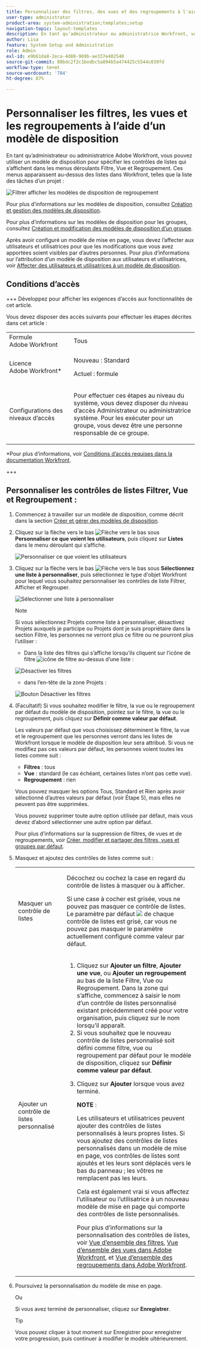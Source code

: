 ```yaml
---
title: Personnaliser des filtres, des vues et des regroupements à l'aide d'un modèle de mise en page
user-type: administrator
product-area: system-administration;templates;setup
navigation-topic: layout-templates
description: En tant qu’administrateur ou administratrice Workfront, vous pouvez utiliser un modèle de disposition pour spécifier les contrôles de listes qui apparaissent dans les menus déroulants Filtre, Vue et Regroupement. Ces menus apparaissent au-dessus des listes dans Workfront, telles que la liste des tâches d’un projet.
author: Lisa
feature: System Setup and Administration
role: Admin
exl-id: e9b61da8-2eca-4d88-969b-ae337e402540
source-git-commit: 80bdc2f2c1bedbc5a894b5a474425c5544c039fd
workflow-type: tm+mt
source-wordcount: '784'
ht-degree: 87%

---
```


# Personnaliser les filtres, les vues et les regroupements à l’aide d’un modèle de disposition

En tant qu’administrateur ou administratrice Adobe Workfront, vous pouvez utiliser un modèle de disposition pour spécifier les contrôles de listes qui s’affichent dans les menus déroulants Filtre, Vue et Regroupement. Ces menus apparaissent au-dessus des listes dans Workfront, telles que la liste des tâches d’un projet :

![Filtrer afficher les modèles de disposition de regroupement](assets/filter-view-grouping-layout-templates.png)

Pour plus d’informations sur les modèles de disposition, consultez [Création et gestion des modèles de disposition](../../../administration-and-setup/customize-workfront/use-layout-templates/create-and-manage-layout-templates.md).

Pour plus d’informations sur les modèles de disposition pour les groupes, consultez [Création et modification des modèles de disposition d’un groupe](../../../administration-and-setup/manage-groups/work-with-group-objects/create-and-modify-a-groups-layout-templates.md).

Après avoir configuré un modèle de mise en page, vous devez l’affecter aux utilisateurs et utilisatrices pour que les modifications que vous avez apportées soient visibles par d’autres personnes. Pour plus d’informations sur l’attribution d’un modèle de disposition aux utilisateurs et utilisatrices, voir [Affecter des utilisateurs et utilisatrices à un modèle de disposition](../use-layout-templates/assign-users-to-layout-template.md).

## Conditions d’accès

+++ Développez pour afficher les exigences d’accès aux fonctionnalités de cet article.

Vous devez disposer des accès suivants pour effectuer les étapes décrites dans cet article :

<table style="table-layout:auto"> 
 <col> 
 <col> 
 <tbody> 
  <tr> 
   <td role="rowheader">Formule Adobe Workfront</td> 
   <td>Tous</td> 
  </tr> 
  <tr> 
   <td role="rowheader">Licence Adobe Workfront*</td> 
   <td><p>Nouveau : Standard</p>
  <p> Actuel : formule</p>
   </td> 
  </tr> 
  <tr> 
   <td role="rowheader">Configurations des niveaux d’accès</td> 
   <td> <p>Pour effectuer ces étapes au niveau du système, vous devez disposer du niveau d’accès Administrateur ou administratrice système.
Pour les exécuter pour un groupe, vous devez être une personne responsable de ce groupe.</p> </td> 
  </tr> 
 </tbody> 
</table>

*Pour plus d’informations, voir [Conditions d’accès requises dans la documentation Workfront](/help/quicksilver/administration-and-setup/add-users/access-levels-and-object-permissions/access-level-requirements-in-documentation.md).

+++

## Personnaliser les contrôles de listes Filtrer, Vue et Regroupement :

1. Commencez à travailler sur un modèle de disposition, comme décrit dans la section [Créer et gérer des modèles de disposition](../../../administration-and-setup/customize-workfront/use-layout-templates/create-and-manage-layout-templates.md).
1. Cliquez sur la flèche vers le bas ![Flèche vers le bas](assets/down-arrow-blue.png) sous **Personnaliser ce que voient les utilisateurs**, puis cliquez sur **Listes** dans le menu déroulant qui s’affiche.

   ![Personnaliser ce que voient les utilisateurs](assets/customize-what-users-see-dropdown-on-pg-adobe-branding.png)

1. Cliquez sur la flèche vers le bas ![Flèche vers le bas](assets/down-arrow-blue.png) sous **Sélectionnez une liste à personnaliser**, puis sélectionnez le type d&#39;objet Workfront pour lequel vous souhaitez personnaliser les contrôles de liste Filtrer, Afficher et Regrouper.

   ![Sélectionner une liste à personnaliser](assets/select-a-list-to-customize-menu-on-pg-adobe-branding.png)

   >[!NOTE]
   >
   >Si vous sélectionnez Projets comme liste à personnaliser, désactivez Projets auxquels je participe ou Projets dont je suis propriétaire dans la section Filtre, les personnes ne verront plus ce filtre ou ne pourront plus l’utiliser :
   >
   >* Dans la liste des filtres qui s’affiche lorsqu’ils cliquent sur l’icône de filtre ![icône de filtre](assets/filter-nwepng.png) au-dessus d’une liste :
   >   
   >  ![Désactiver les filtres](assets/disable-filters-projects-im-on-or-own.png)
   >   
   >* dans l’en-tête de la zone Projets :
   >   
   >  ![Bouton Désactiver les filtres](assets/disable-filter-pills.png)

1. (Facultatif) Si vous souhaitez modifier le filtre, la vue ou le regroupement par défaut du modèle de disposition, pointez sur le filtre, la vue ou le regroupement, puis cliquez sur **Définir comme valeur par défaut**.

   Les valeurs par défaut que vous choisissez déterminent le filtre, la vue et le regroupement que les personnes verront dans les listes de Workfront lorsque le modèle de disposition leur sera attribué. Si vous ne modifiez pas ces valeurs par défaut, les personnes voient toutes les listes comme suit :

   * **Filtres** : tous
   * **Vue** : standard (le cas échéant, certaines listes n’ont pas cette vue).
   * **Regroupement** : rien

   Vous pouvez masquer les options Tous, Standard et Rien après avoir sélectionné d’autres valeurs par défaut (voir Étape 5), mais elles ne peuvent pas être supprimées.

   Vous pouvez supprimer toute autre option utilisée par défaut, mais vous devez d’abord sélectionner une autre option par défaut.

   Pour plus d’informations sur la suppression de filtres, de vues et de regroupements, voir [Créer, modifier et partager des filtres, vues et groupes par défaut](../../../administration-and-setup/set-up-workfront/configure-system-defaults/create-and-share-default-fvgs.md).

1. Masquez et ajoutez des contrôles de listes comme suit :

   <table style="table-layout:auto"> 
    <col> 
    <col> 
    <tbody> 
     <tr> 
      <td role="rowheader">Masquer un contrôle de listes</td> 
      <td> <p>Décochez ou cochez la case en regard du contrôle de listes à masquer ou à afficher.</p> <p>Si une case à cocher est grisée, vous ne pouvez pas masquer ce contrôle de listes. Le paramètre par défaut <img src="assets/default-pill.png"> de chaque contrôle de listes est grisé, car vous ne pouvez pas masquer le paramètre actuellement configuré comme valeur par défaut.</p> </td> 
     </tr> 
     <tr> 
      <td role="rowheader">Ajouter un contrôle de listes personnalisé</td> 
      <td> <p> 
        <ol> 
         <li value="1"> Cliquez sur <strong>Ajouter un filtre</strong>, <strong>Ajouter une vue</strong>, ou <strong>Ajouter un regroupement</strong> au bas de la liste Filtre, Vue ou Regroupement. Dans la zone qui s’affiche, commencez à saisir le nom d’un contrôle de listes personnalisé existant précédemment créé pour votre organisation, puis cliquez sur le nom lorsqu’il apparaît.</li> 
         <li value="2"> Si vous souhaitez que le nouveau contrôle de listes personnalisé soit défini comme filtre, vue ou regroupement par défaut pour le modèle de disposition, cliquez sur <strong>Définir comme valeur par défaut</strong>. </li> 
         <li value="3"> <p>Cliquez sur <strong>Ajouter</strong> lorsque vous avez terminé.</p> <p><b>NOTE</b> : <p>Les utilisateurs et utilisatrices peuvent ajouter des contrôles de listes personnalisés à leurs propres listes. Si vous ajoutez des contrôles de listes personnalisés dans un modèle de mise en page, vos contrôles de listes sont ajoutés et les leurs sont déplacés vers le bas du panneau ; les vôtres ne remplacent pas les leurs.</p> <p>Cela est également vrai si vous affectez l’utilisateur ou l’utilisatrice à un nouveau modèle de mise en page qui comporte des contrôles de liste personnalisés. </p> <p>Pour plus d’informations sur la personnalisation des contrôles de listes, voir <a href="../../../reports-and-dashboards/reports/reporting-elements/filters-overview.md" class="MCXref xref">Vue d’ensemble des filtres</a>, <a href="../../../reports-and-dashboards/reports/reporting-elements/views-overview.md" class="MCXref xref">Vue d’ensemble des vues dans Adobe Workfront</a>, et <a href="../../../reports-and-dashboards/reports/reporting-elements/groupings-overview.md" class="MCXref xref">Vue d’ensemble des regroupements dans Adobe Workfront</a>.</p> </p> </li> 
        </ol> </p> </td> 
     </tr> 
    </tbody> 
   </table>

1. Poursuivez la personnalisation du modèle de mise en page.

   Ou

   Si vous avez terminé de personnaliser, cliquez sur **Enregistrer**.

   >[!TIP]
   >
   >Vous pouvez cliquer à tout moment sur Enregistrer pour enregistrer votre progression, puis continuer à modifier le modèle ultérieurement.
